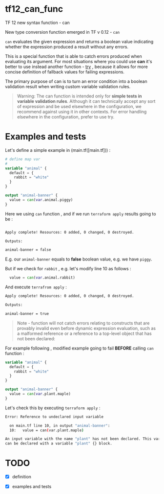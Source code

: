 # tf12_can_func
TF 12 new syntax function - can

New type conversion function emerged in TF v 0.12 - `can`

`can` evaluates the given expression and returns a boolean value indicating whether the expression produced a result without any errors.

This is a special function that is able to catch errors produced when evaluating its argument. For most situations where you could use **can** it's better to use instead another function - [try](https://www.terraform.io/docs/configuration/functions/try.html) , because it allows for more concise definition of fallback values for failing expressions.

The primary purpose of can is to turn an error condition into a boolean validation result when writing custom variable validation rules.

>Warning: The can function is intended only for **simple tests in variable validation rules**. Although it can technically accept any sort of expression and be used elsewhere in the configuration, we recommend against using it in other contexts. For error handling elsewhere in the configuration, prefer to use try.

# Examples and tests

Let's define a simple example in (main.tf([main.tf])) : 

```terraform
# define map var
#
variable "animal" {
  default = {
    rabbit = "white"
  }
}

output "animal-banner" {
  value = can(var.animal.piggy)
}
```
Here we using `can` function , and if we run `terraform apply` results going to be : 

```bash

Apply complete! Resources: 0 added, 0 changed, 0 destroyed.

Outputs:

animal-banner = false
```
E.g. our `animal-banner` equals to **false** boolean value, e.g. we have `piggy`. 

But if we check for `rabbit` , e.g. let's modify line 10 as follows : 

```terraform
  value = can(var.animal.rabbit)
```

And execute `terrafrom apply`  :

```bash
Apply complete! Resources: 0 added, 0 changed, 0 destroyed.

Outputs:

animal-banner = true
```

> Note - function will not catch errors relating to constructs that are provably invalid even before dynamic expression evaluation, such as a malformed reference or a reference to a top-level object that has not been declared:

For example following , modified example going to fail **BEFORE** calling `can` function : 

```terraform
variable "animal" {
  default = {
    rabbit = "white"
  }
}

output "animal-banner" {
  value = can(var.plant.maple)
}
```

Let's check this by executing `terraform apply` : 

```bash
Error: Reference to undeclared input variable

  on main.tf line 10, in output "animal-banner":
  10: 	value = can(var.plant.maple)

An input variable with the name "plant" has not been declared. This variable
can be declared with a variable "plant" {} block.
```


# TODO

- [X] definition
- [x] examples and tests

